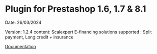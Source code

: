 # Plugin for Prestashop 1.6, 1.7 & 8.1

Date: 26/03/2024

Version: 1.2.4 
content: Scalexpert E-financing solutions supported : Split payment, Long credit + insurance

[Documentation](https://docs.scalexpert.societegenerale.com/apidocs/3mLlrPx3sPtekcQvEEUg/integration-guides/integrations-modes/plugins/prestashop-1.6-1.7-8.1)
